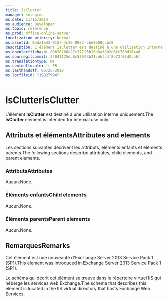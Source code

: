 ```yaml
---
title: IsClutter
manager: sethgros
ms.date: 11/16/2014
ms.audience: Developer
ms.topic: reference
ms.prod: office-online-server
localization_priority: Normal
ms.assetid: 0eda1a43-915f-4c26-8053-cbe8608ccbc9
description: L’élément IsClutter est destiné à une utilisation interne uniquement.
ms.openlocfilehash: 80b78786e27c37795b15d6af802e6fc788d164a6
ms.sourcegitcommit: 34041125dc8c5f993b21cebfc4f8b72f0fd2cb6f
ms.translationtype: MT
ms.contentlocale: fr-FR
ms.lasthandoff: 06/25/2018
ms.locfileid: "19827994"
---
```

# <a name="isclutter"></a><span data-ttu-id="66c30-103">IsClutter</span><span class="sxs-lookup"><span data-stu-id="66c30-103">IsClutter</span></span>

<span data-ttu-id="66c30-104">L’élément **IsClutter** est destiné à une utilisation interne uniquement.</span><span class="sxs-lookup"><span data-stu-id="66c30-104">The **IsClutter** element is intended for internal use only.</span></span> 

## <a name="attributes-and-elements"></a><span data-ttu-id="66c30-105">Attributs et éléments</span><span class="sxs-lookup"><span data-stu-id="66c30-105">Attributes and elements</span></span>

<span data-ttu-id="66c30-106">Les sections suivantes décrivent les attributs, éléments enfants et éléments parents.</span><span class="sxs-lookup"><span data-stu-id="66c30-106">The following sections describe attributes, child elements, and parent elements.</span></span>
  
### <a name="attributes"></a><span data-ttu-id="66c30-107">Attributs</span><span class="sxs-lookup"><span data-stu-id="66c30-107">Attributes</span></span>

<span data-ttu-id="66c30-108">Aucun.</span><span class="sxs-lookup"><span data-stu-id="66c30-108">None.</span></span>
  
### <a name="child-elements"></a><span data-ttu-id="66c30-109">Éléments enfants</span><span class="sxs-lookup"><span data-stu-id="66c30-109">Child elements</span></span>

<span data-ttu-id="66c30-110">Aucun.</span><span class="sxs-lookup"><span data-stu-id="66c30-110">None.</span></span>
  
### <a name="parent-elements"></a><span data-ttu-id="66c30-111">Éléments parents</span><span class="sxs-lookup"><span data-stu-id="66c30-111">Parent elements</span></span>

<span data-ttu-id="66c30-112">Aucun.</span><span class="sxs-lookup"><span data-stu-id="66c30-112">None.</span></span>
  
## <a name="remarks"></a><span data-ttu-id="66c30-113">Remarques</span><span class="sxs-lookup"><span data-stu-id="66c30-113">Remarks</span></span>

<span data-ttu-id="66c30-114">Cet élément est une nouveauté d'Exchange Server 2013 Service Pack 1 (SP1).</span><span class="sxs-lookup"><span data-stu-id="66c30-114">This element was introduced in Exchange Server 2013 Service Pack 1 (SP1).</span></span>
  
<span data-ttu-id="66c30-115">Le schéma qui décrit cet élément se trouve dans le répertoire virtuel IIS qui héberge les services web Exchange.</span><span class="sxs-lookup"><span data-stu-id="66c30-115">The schema that describes this element is located in the IIS virtual directory that hosts Exchange Web Services.</span></span>
  

